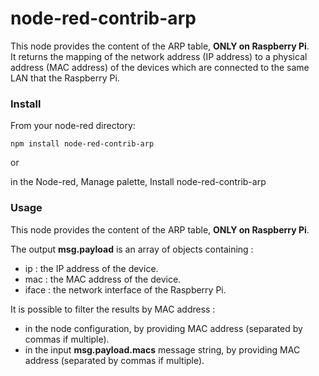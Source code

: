 # node-red-contrib-arp

This node provides the content of the ARP table, **ONLY on Raspberry Pi**.<br>
It returns the mapping of the network address (IP address) to a physical address (MAC address) of the devices which are connected to the same LAN that the Raspberry Pi.

### Install

From your node-red directory:

    npm install node-red-contrib-arp
    
or
    
in the Node-red, Manage palette, Install node-red-contrib-arp



### Usage


This node provides the content of the ARP table, **ONLY on Raspberry Pi**.

The output **msg.payload** is an array of objects containing : <br>

- ip : the IP address of the device.
- mac : the MAC address of the device.
- iface : the network interface of the Raspberry Pi.

It is possible to filter the results by MAC address :<br>

- in the node configuration, by providing MAC address (separated by commas if multiple).
- in the input **msg.payload.macs** message string, by providing MAC address (separated by commas if multiple).


     
